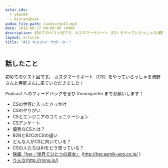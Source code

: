 ```yaml
---
actor_ids:
  - ykmc09
  - miuranobuak
audio_file_path: /audio/ep13.mp3
date: 2016-08-27 00:00:00 +0900
description: 初めてのゲスト回です。カスタマーサポート（CS）をやっていらっしゃる浦野さんと寺尾さんに来ていただきました。
layout: article
title: "#13 カスタマーサポーター"
---
```


## 話したこと
初めてのゲスト回です。
カスタマーサポート（CS）をやっていらっしゃる浦野さんと寺尾さんに来ていただきました！

Podcast へのフィードバックをぜひ #omoiyarifm までお願いします！

- CSの世界に入ったきっかけ
- CSのやりがい
- CSとエンジニアのコミュニケーション
- CSアンケート
- 優秀なCSとは？
- B2BとB2CのCSの違い
- どんな人がCSに向いている？
- CSの人たちはAIをどう思っている？
- [映画『her／世界でひとつの彼女』](http://her.asmik-ace.co.jp/) (http://her.asmik-ace.co.jp/ ) 
- [りんな](http://rinna.jp/)(http://rinna.jp/) 